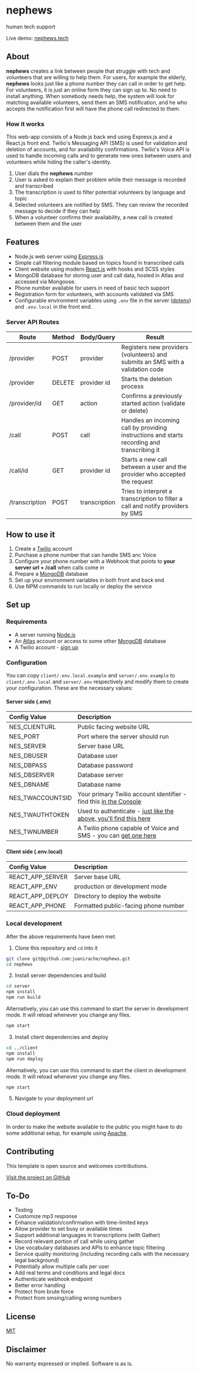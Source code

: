 # nephews

human tech support

Live demo: [nephews.tech](https://nephews.tech)

## About

**nephews** creates a link between people that struggle with tech and volunteers that are willing to help them. For users, for example the elderly, **nephews** looks just like a phone number they can call in order to get help. For volunteers, it is just an online form they can sign up to. No need to install anything. When somebody needs help, the system will look for matching available volunteers, send them an SMS notification, and he who accepts the notification first will have the phone call redirected to them.

### How it works

This web-app consists of a Node.js back end using Express.js and a React.js front end. Twilio's Messaging API (SMS) is used for validation and deletion of accounts, and for availability confirmations. Twilio's Voice API is used to handle incoming calls and to generate new ones between users and volunteers while hiding the caller's identity.

1. User dials the **nephews** number
2. User is asked to explain their problem while their message is recorded and transcribed
3. The transcription is used to filter potential volunteers by language and topic
4. Selected volunteers are notified by SMS. They can review the recorded message to decide if they can help
5. When a volunteer confirms their availability, a new call is created between them and the user

## Features

- Node.js web server using [Express.js](https://npm.im/express)
- Simple call filtering module based on topics found in transcribed calls
- Client website using modern [React.js](https://reactjs.org/) with hooks and SCSS styles
- MongoDB database for storing user and call data, hosted in Atlas and accessed via Mongoose.
- Phone number available for users in need of basic tech support
- Registration form for volunteers, with accounts validated via SMS
- Configurable environment variables using `.env` file in the server ([dotenv](https://www.npmjs.com/package/dotenv)) and `.env.local` in the front end.

### Server API Routes

| Route          | Method | Body/Query    | Result                                                                                      |
| -------------- | ------ | ------------- | ------------------------------------------------------------------------------------------- |
| /provider      | POST   | provider      | Registers new providers (volunteers) and submits an SMS with a validation code              |
| /provider      | DELETE | provider id   | Starts the deletion process                                                                 |
| /provider/id   | GET    | action        | Confirms a previously started action (validate or delete)                                   |
| /call          | POST   | call          | Handles an incoming call by providing instructions and starts recording and transcribing it |
| /call/id       | GET    | provider id   | Starts a new call between a user and the provider who accepted the request                  |
| /transcription | POST   | transcription | Tries to interpret a transcription to filter a call and notify providers by SMS             |

## How to use it

1. Create a [Twilio](https://www.twilio.com/) account
2. Purchase a phone number that can handle SMS anc Voice
3. Configure your phone number with a Webhook that points to **your server url + /call** when calls come in
4. Prepare a [MongoDB](https://www.mongodb.com/) database
5. Set up your environment variables in both front and back end
6. Use NPM commands to run locally or deploy the service

## Set up

### Requirements

- A server running [Node.js](https://nodejs.org/)
- An [Atlas](https://www.mongodb.com/cloud/atlas) account or access to some other [MongoDB](https://www.mongodb.com/) database
- A Twilio account - [sign up](https://www.twilio.com/try-twilio)

### Configuration

You can copy `client/.env.local.example` and `server/.env.example` to `client/.env.local` and `server/.env` respectively and modify them to create your configuration. These are the necessary values:

#### Server side (.env)

| Config&nbsp;Value | Description                                                                                                             |
| :---------------- | :---------------------------------------------------------------------------------------------------------------------- |
| NES_CLIENTURL     | Public facing website URL                                                                                               |
| NES_PORT          | Port where the server should run                                                                                        |
| NES_SERVER        | Server base URL                                                                                                         |
| NES_DBUSER        | Database user                                                                                                           |
| NES_DBPASS        | Database password                                                                                                       |
| NES_DBSERVER      | Database server                                                                                                         |
| NES_DBNAME        | Database name                                                                                                           |
| NES_TWACCOUNTSID  | Your primary Twilio account identifier - find this [in the Console](https://www.twilio.com/console)                     |
| NES_TWAUTHTOKEN   | Used to authenticate - [just like the above, you'll find this here](https://www.twilio.com/console)                     |
| NES_TWNUMBER      | A Twilio phone capable of Voice and SMS - you can [get one here](https://www.twilio.com/console/phone-numbers/incoming) |

#### Client side (.env.local)

| Config&nbsp;Value | Description                          |
| :---------------- | :----------------------------------- |
| REACT_APP_SERVER  | Server base URL                      |
| REACT_APP_ENV     | production or development mode       |
| REACT_APP_DEPLOY  | Directory to deploy the website      |
| REACT_APP_PHONE   | Formatted public-facing phone number |

### Local development

After the above requirements have been met:

1. Clone this repository and `cd` into it

```bash
git clone git@github.com:juanirache/nephews.git
cd nephews
```

2. Install server dependencies and build

```bash
cd server
npm install
npm run build
```

Alternatively, you can use this command to start the server in development mode. It will reload whenever you change any files.

```bash
npm start
```

3. Install client dependencies and deploy

```bash
cd ../client
npm install
npm run deploy
```

Alternatively, you can use this command to start the client in development mode. It will reload whenever you change any files.

```bash
npm start
```

5. Navigate to your deployment url

### Cloud deployment

In order to make the website available to the public you might have to do some additional setup, for example using [Apache](https://httpd.apache.org/).

## Contributing

This template is open source and welcomes contributions.

[Visit the project on GitHub](https://github.com/JuanIrache/nephews)

## To-Do

- Testing
- Customize mp3 response
- Enhance validation/confirmation with time-limited keys
- Allow provider to set busy or available times
- Support additional languages in transcriptions (with Gather)
- Record relevant portion of call while using gather
- Use vocabulary databases and APIs to enhance topic filtering
- Service quality monitoring (including recording calls with the necessary legal background)
- Potentially allow multiple calls per user
- Add real terms and conditions and legal docs
- Authenticate webhook endpoint
- Better error handling
- Protect from brute force
- Protect from smsing/calling wrong numbers

## License

[MIT](http://www.opensource.org/licenses/mit-license.html)

## Disclaimer

No warranty expressed or implied. Software is as is.

[app prototyping barcelona]: https://prototyping.barcelona
